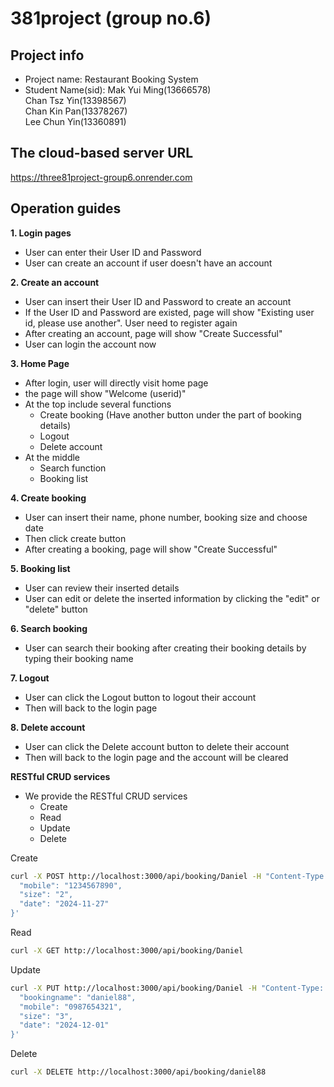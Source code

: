 # 381project (group no.6)

## Project info
- Project name: Restaurant Booking System
- Student Name(sid): Mak Yui Ming(13666578)<br/>
                     Chan Tsz Yin(13398567)<br/>
                     Chan Kin Pan(13378267)<br/>
                     Lee Chun Yin(13360891)<br/>

## The cloud-based server URL

https://three81project-group6.onrender.com

## Operation guides

**1. Login pages**
- User can enter their User ID and Password
- User can create an account if user doesn't have an account

**2. Create an account**
- User can insert their User ID and Password to create an account
- If the User ID and Password are existed, page will show "Existing user id, please use another".
User need to register again
- After creating an account, page will show "Create Successful"
- User can login the account now

**3. Home Page**
- After login, user will directly visit home page<br/>
- the page will show "Welcome (userid)"
- At the top include several functions
  - Create booking (Have another button under the part of booking details)
  - Logout
  - Delete account
- At the middle 
  - Search function
  - Booking list
 
**4. Create booking**
- User can insert their name, phone number, booking size and choose date
- Then click create button
- After creating a booking, page will show "Create Successful"

**5. Booking list**
- User can review their inserted details
- User can edit or delete the inserted information by clicking the "edit" or "delete" button

**6. Search booking**
- User can search their booking after creating their booking details by typing their booking name

**7. Logout**
- User can click the Logout button to logout their account
- Then will back to the login page

**8. Delete account**
- User can click the Delete account button to delete their account
- Then will back to the login page and the account will be cleared

**RESTful CRUD services**
- We provide the RESTful CRUD services 
  - Create
  - Read
  - Update
  - Delete

Create 
```bash
curl -X POST http://localhost:3000/api/booking/Daniel -H "Content-Type: application/json" -d '{
  "mobile": "1234567890",
  "size": "2",
  "date": "2024-11-27"
}'
```
Read
```bash
curl -X GET http://localhost:3000/api/booking/Daniel
```
Update
```bash
curl -X PUT http://localhost:3000/api/booking/Daniel -H "Content-Type: application/json" -d '{
  "bookingname": "daniel88",
  "mobile": "0987654321",
  "size": "3",
  "date": "2024-12-01"
}'
```
Delete
```bash
curl -X DELETE http://localhost:3000/api/booking/daniel88
```






